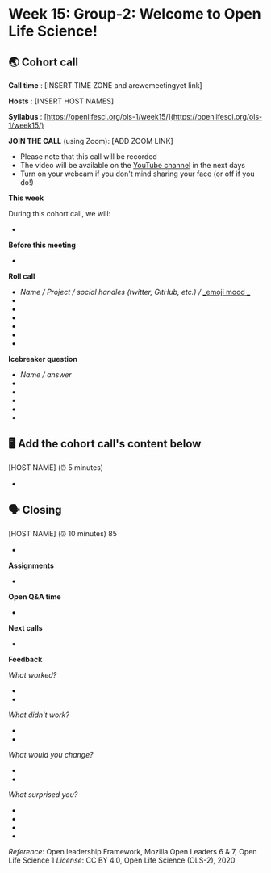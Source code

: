 # Week 15: Group-2: Welcome to Open Life Science!

:earth_asia: Cohort call  
---

**Call time** : [INSERT TIME ZONE and arewemeetingyet link]

**Hosts** : [INSERT HOST NAMES]

**Syllabus** : [https://openlifesci.org/ols-1/week15/](https://openlifesci.org/ols-1/week15/) 
<!---update this--->

**JOIN THE CALL** (using Zoom): [ADD ZOOM LINK]

- Please note that this call will be recorded
- The video will be available on the [YouTube channel](https://www.youtube.com/openlifesci) in the next days
- Turn on your webcam if you don't mind sharing your face (or off if you do!)

**This week**

During this cohort call, we will:

-

**Before this meeting**

- 

**Roll call**

- _Name / Project / social handles (twitter, GitHub, etc.) /_ [_emoji mood _](https://emojipedia.org/)
-
-
-
-
-
-

**Icebreaker question**
<!---update question here--->

- _Name / answer_
-
-
-
-
-

🖥  Add the cohort call's content below
---

[HOST NAME] (⏰ 5 minutes)

- 


🗣️ Closing
---

[HOST NAME] (⏰ 10 minutes) 85

-

**Assignments**

-

**Open Q&A time**

-

**Next calls**

-

**Feedback**

_What worked?_

-
-

_What didn't work?_

-
-

_What would you change?_

-
-

_What surprised you?_

-
-
-
-

*Reference*: Open leadership Framework, Mozilla Open Leaders 6 & 7, Open Life Science 1 
*License*: CC BY 4.0, Open Life Science (OLS-2), 2020
